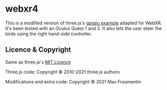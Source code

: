 # webxr4

This is a modified version of three.js's [gpgpu example](https://threejs.org/examples/?q=bird#webgl_gpgpu_birds)
adapted for WebXR. It's been tested with an Oculus Quest 1 and 2. It also lets the user steer the birds using the right hand-side controller.

## Licence & Copyright

Same as three.js's [MIT Licence](https://github.com/mrdoob/three.js/blob/master/LICENSE)

Three.js code: Copyright © 2010-2021 three.js authors

Modifications and extra code: Copyright © 2021 Max Froumentin
